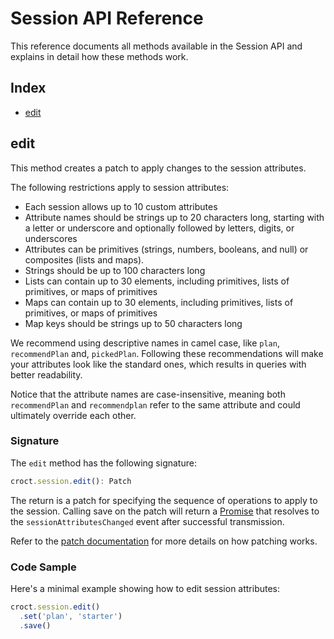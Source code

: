 # Session API Reference

This reference documents all methods available in the Session API and explains in detail how these methods work.

## Index

- [edit](#edit)

## edit

This method creates a patch to apply changes to the session attributes.

The following restrictions apply to session attributes:

- Each session allows up to 10 custom attributes
- Attribute names should be strings up to 20 characters long, starting with a letter or underscore and optionally 
followed by letters, digits, or underscores
- Attributes can be primitives (strings, numbers, booleans, and null) or composites (lists and maps).
- Strings should be up to 100 characters long
- Lists can contain up to 30 elements, including primitives, lists of primitives, or maps of primitives
- Maps can contain up to 30 elements, including primitives, lists of primitives, or maps of primitives
- Map keys should be strings up to 50 characters long

We recommend using descriptive names in camel case, like `plan`, `recommendPlan` and, `pickedPlan`.  Following these
recommendations will make your attributes look like the standard ones, which results in queries with better readability.

Notice that the attribute names are case-insensitive, meaning both `recommendPlan` and `recommendplan` refer to the same 
attribute and could ultimately override each other. 

### Signature

The `edit` method has the following signature:

```ts
croct.session.edit(): Patch
```

The return is a patch for specifying the sequence of operations to apply to the session.
Calling save on the patch will return a [Promise](https://developer.mozilla.org/en/docs/Web/JavaScript/Reference/Global_Objects/Promise) 
that resolves to the `sessionAttributesChanged` event after successful transmission.

Refer to the [patch documentation](patch.md) for more details on how patching works.

### Code Sample

Here's a minimal example showing how to edit session attributes:

```ts
croct.session.edit()
  .set('plan', 'starter')
  .save()
```
